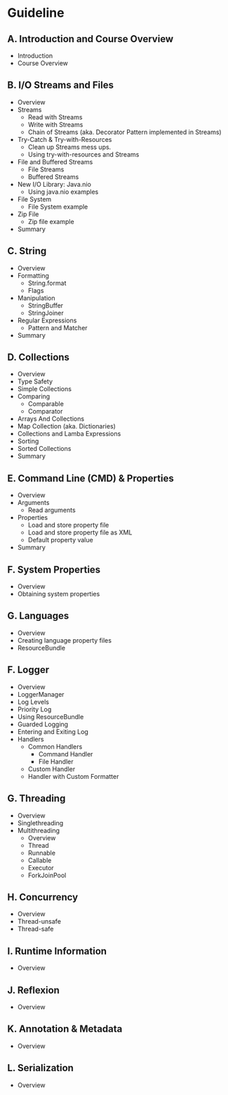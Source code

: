 # Guideline

## A. Introduction and Course Overview

* Introduction
* Course Overview

## B. I/O Streams and Files

* Overview
* Streams
  * Read with Streams
  * Write with Streams
  * Chain of Streams (aka. Decorator Pattern implemented in Streams)
* Try-Catch & Try-with-Resources
  * Clean up Streams mess ups.
  * Using try-with-resources and Streams
* File and Buffered Streams
  * File Streams
  * Buffered Streams
* New I/O Library: Java.nio
  * Using java.nio examples
* File System
  * File System example
* Zip File
  * Zip file example 
* Summary

## C. String 

* Overview
* Formatting
  * String.format
  * Flags
* Manipulation
  * StringBuffer
  * StringJoiner
* Regular Expressions
  * Pattern and Matcher 
* Summary
  
## D. Collections

* Overview
* Type Safety
* Simple Collections
* Comparing 
  * Comparable
  * Comparator
* Arrays And Collections
* Map Collection (aka. Dictionaries)
* Collections and Lamba Expressions
* Sorting
* Sorted Collections
* Summary

## E. Command Line (CMD) & Properties

* Overview
* Arguments
  * Read arguments
* Properties
  * Load and store property file
  * Load and store property file as XML
  * Default property value
* Summary

## F. System Properties

* Overview
* Obtaining system properties

## G. Languages

* Overview
* Creating language property files
* ResourceBundle

## F. Logger

* Overview
* LoggerManager
* Log Levels
* Priority Log
* Using ResourceBundle
* Guarded Logging
* Entering and Exiting Log
* Handlers 
  * Common Handlers
    * Command Handler
    * File Handler
  * Custom Handler  
  * Handler with Custom Formatter
    
## G. Threading

* Overview
* Singlethreading
* Multithreading
  * Overview
  * Thread
  * Runnable
  * Callable
  * Executor
  * ForkJoinPool
  
## H. Concurrency

* Overview
* Thread-unsafe
* Thread-safe 

## I. Runtime Information

* Overview

## J. Reflexion

* Overview

## K. Annotation & Metadata

* Overview

## L. Serialization

* Overview

